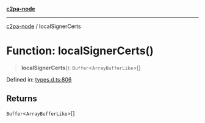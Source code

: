 [**c2pa-node**](../README.md)

***

[c2pa-node](../README.md) / localSignerCerts

# Function: localSignerCerts()

> **localSignerCerts**(): `Buffer`\<`ArrayBufferLike`\>[]

Defined in: [types.d.ts:806](https://github.com/contentauth/c2pa-node-v2/blob/5303c5fd1e9a72d23f327699b48a7620e901a41c/js-src/types.d.ts#L806)

## Returns

`Buffer`\<`ArrayBufferLike`\>[]
